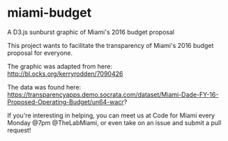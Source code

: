 # miami-budget
A D3.js sunburst graphic of Miami's 2016 budget proposal

This project wants to facilitate the transparency of Miami's 2016 budget proposal for everyone.

The graphic was adapted from here: http://bl.ocks.org/kerryrodden/7090426

The data was found here: https://transparencyapps.demo.socrata.com/dataset/Miami-Dade-FY-16-Proposed-Operating-Budget/un64-wacr?

If you're interesting in helping, you can meet us at Code for Miami every Monday @7pm @TheLabMiami, or even take on an issue and submit a pull request!
